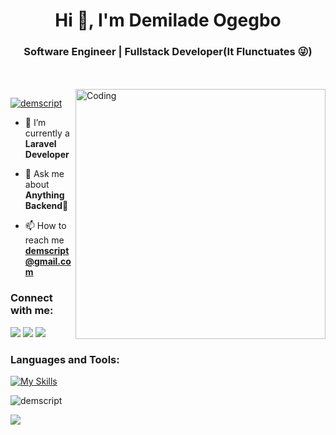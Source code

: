 

<h1 align="center">Hi 👋, I'm Demilade Ogegbo</h1>
<h3 align="center">Software Engineer | Fullstack Developer(It Flunctuates 😜)</h3>
</br> 
</br>

<img align="right" alt="Coding" width="400" src="https://cdn.dribbble.com/users/1292677/screenshots/6139167/media/fcf7fd0c619bb87706533079240915f3.gif">

<p align="left"> <a href="https://twitter.com/demscript" target="blank"><img src="https://img.shields.io/twitter/follow/demscript?logo=twitter&style=for-the-badge" alt="demscript" /></a> </p>

<!-- - 🔭 I’m currently working on **Freelance Project** -->

- 🌱 I’m currently a **Laravel Developer**

- 💬 Ask me about **Anything Backend💯**

- 📫 How to reach me **demscript@gmail.com**



<h3 align="left">Connect with me:</h3>

[<img src="https://img.shields.io/badge/LinkedIn-%230077B5.svg?&style=for-the-badge&logo=linkedin&logoColor=white" />](https://www.linkedin.com/in/demilade-ogegbo-a423531b5/)
[<img src = "https://img.shields.io/badge/Twitter-%2320A1F1.svg?&style=for-the-badge&logo=twitter&logoColor=white">](https://twitter.com/demscript)
[<img src = "https://img.shields.io/badge/Instagram-%181717.svg?&style=for-the-badge&logo=instagram&logoColor=white&color=E4405F">](https://www.instagram.com/demscript/)



<h3 align="left">Languages and Tools:</h3>

[![My Skills](https://skills.thijs.gg/icons?i=js,vuejs,php,nodejs,laravel,mongodb,mysql,aws,git,css,postman)](https://skills.thijs.gg)






<p><img align="center" src="https://github-readme-streak-stats.herokuapp.com/?user=demscript&&theme=tokyonight" alt="demscript" /></p>
<p><img src="https://github-readme-stats.vercel.app/api/top-langs?username=demscript&layout=compact&theme=tokyonight"/></p>


